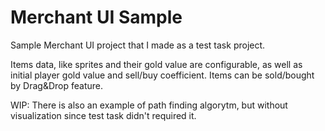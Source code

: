 # Merchant UI Sample
Sample Merchant UI project that I made as a test task project.

Items data, like sprites and their gold value are configurable, as well as initial player gold value and sell/buy coefficient.
Items can be sold/bought by Drag&Drop feature.

WIP: There is also an example of path finding algorytm, but without visualization since test task didn't required it.
